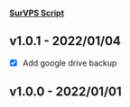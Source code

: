 **[SurVPS Script](https://github.com/f97/survps)**


## v1.0.1 - 2022/01/04
- [x] Add google drive backup

## v1.0.0 - 2022/01/01

